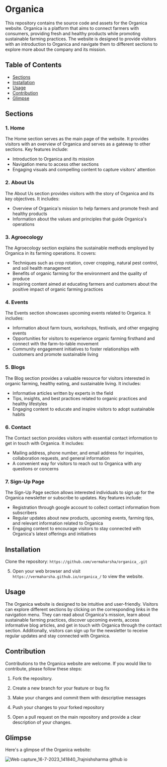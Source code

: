 # Organica

This repository contains the source code and assets for the Organica website. Organica is a platform that aims to connect farmers with consumers, providing fresh and healthy products while promoting sustainable farming practices. The website is designed to provide visitors with an introduction to Organica and navigate them to different sections to explore more about the company and its mission.

## Table of Contents
- [Sections](#sections)
- [Installation](#installation)
- [Usage](#usage)
- [Contribution](#contribution)
- [Glimpse](#glimpse)

## Sections

### 1. Home
The Home section serves as the main page of the website. It provides visitors with an overview of Organica and serves as a gateway to other sections. Key features include:

- Introduction to Organica and its mission
- Navigation menu to access other sections
- Engaging visuals and compelling content to capture visitors' attention

### 2. About Us
The About Us section provides visitors with the story of Organica and its key objectives. It includes:

- Overview of Organica's mission to help farmers and promote fresh and healthy products
- Information about the values and principles that guide Organica's operations

### 3. Agroecology
The Agroecology section explains the sustainable methods employed by Organica in its farming operations. It covers:

- Techniques such as crop rotation, cover cropping, natural pest control, and soil health management
- Benefits of organic farming for the environment and the quality of produce
- Inspiring content aimed at educating farmers and customers about the positive impact of organic farming practices

### 4. Events
The Events section showcases upcoming events related to Organica. It includes:

- Information about farm tours, workshops, festivals, and other engaging events
- Opportunities for visitors to experience organic farming firsthand and connect with the farm-to-table movement
- Community engagement initiatives to foster relationships with customers and promote sustainable living

### 5. Blogs
The Blog section provides a valuable resource for visitors interested in organic farming, healthy eating, and sustainable living. It includes:

- Informative articles written by experts in the field
- Tips, insights, and best practices related to organic practices and healthy lifestyles
- Engaging content to educate and inspire visitors to adopt sustainable habits

### 6. Contact
The Contact section provides visitors with essential contact information to get in touch with Organica. It includes:

- Mailing address, phone number, and email address for inquiries, collaboration requests, and general information
- A convenient way for visitors to reach out to Organica with any questions or concerns

### 7. Sign-Up Page
The Sign-Up Page section allows interested individuals to sign up for the Organica newsletter or subscribe to updates. Key features include:

- Registration through google account to collect contact information from subscribers
- Regular updates about new products, upcoming events, farming tips, and relevant information related to Organica
- Engaging content to encourage visitors to stay connected with Organica's latest offerings and initiatives

## Installation

 Clone the repository: `https://github.com/vermaharsha/organica_.git`
   
   

5. Open your web browser and visit `https://vermaharsha.github.io/organica_/` to view the website.

## Usage
The Organica website is designed to be intuitive and user-friendly. Visitors can explore different sections by clicking on the corresponding links in the navigation menu. They can read about Organica's mission, learn about sustainable farming practices, discover upcoming events, access informative blog articles, and get in touch with Organica through the contact section. Additionally, visitors can sign up for the newsletter to receive regular updates and stay connected with Organica.

## Contribution
Contributions to the Organica website are welcome. If you would like to contribute, please follow these steps:

1. Fork the repository.
   
2. Create a new branch for your feature or bug fix
   
3. Make your changes and commit them with descriptive messages
   
4. Push your changes to your forked repository
   
5. Open a pull request on the main repository and provide a clear description of your changes.


## Glimpse
Here's a glimpse of the Organica website:

![Web capture_16-7-2023_141840_7rajnishsharma github io](https://github.com/vermaharsha/Docsy/assets/111423734/92819c13-b140-49ed-ae89-c9784831867c)

